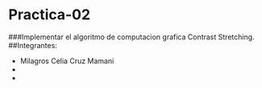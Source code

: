 # Practica-02
###Implementar el algoritmo de computacion grafica Contrast Stretching.
##Integrantes:
* Milagros Celia Cruz Mamani
*
*